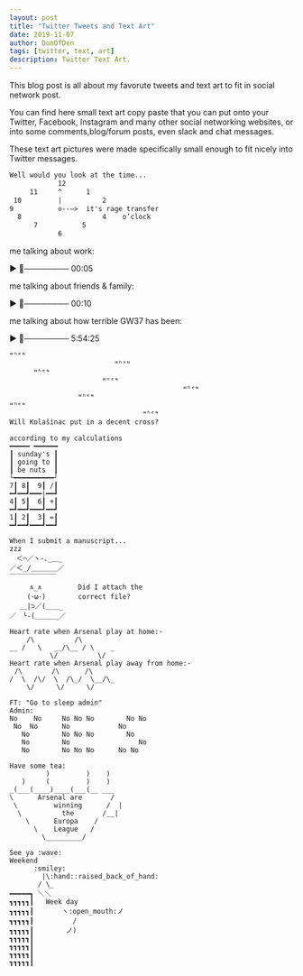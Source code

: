 ```yaml
---
layout: post
title: "Twitter Tweets and Text Art"
date: 2019-11-07
author: DonOfDen
tags: [twitter, text, art]
description: Twitter Text Art.
---
```

This blog post is all about my favorute tweets and text art to fit in social network post.

You can find here small text art copy paste that you can put onto your Twitter, Facebook, Instagram and many other social networking websites, or into some comments,blog/forum posts, even slack and chat messages.

These text art pictures were made specifically small enough to fit nicely into Twitter messages.

```html
Well would you look at the time...
            12
     11     ^      1
 10         |          2
9           ⊙--—>  it's rage transfer
  8                    4    o’clock
      7           5       
            6
```


me talking about work:

:arrow_forward: :radio_button:──────── 00:05

me talking about friends & family:

:arrow_forward: :radio_button:──────── 00:10

me talking about how terrible GW37 has been:

:arrow_forward: :radio_button:──────── 5:54:25


```html
ʷʰᵉᶰ
                          ʷʰᵉᶰ
      ʷʰᵉᶰ
                       ʷʰᵉᶰ
                                           ʷʰᵉᶰ
                 ʷʰᵉᶰ
ʷʰᵉᶰ
                                 ʷʰᵉᶰ
Will Kolašinac put in a decent cross?
```

```
according to my calculations
━━━━━ ━━━━━━
┃ sunday's ┃
┃ going to ┃
┃ be nuts  ┃
└━━━━━━━━━━┘
7┃ 8┃  9┃ /┃
━┛━━┛━━━|━━┛
4┃ 5┃  6┃ +┃
━┛━━┛━━━┛━━┛
1┃ 2┃  3┃ =┃
━┛━━┛━━━┛━━┛
```

```
When I submit a manuscript...
zzz
　＜⌒／ヽ-､_＿_
／＜_/＿＿＿＿／
￣￣￣￣￣￣￣
　　　∧_∧         Did I attach the 
　　 (･ω･)        correct file?
　 ＿|⊃／(＿＿_  
／　└-(＿＿＿_／
```

```
Heart rate when Arsenal play at home:-
⠀   /\⠀ ⠀ ⠀ ⠀  /\    
__ /   \   __/\__ / \    _
          \/⠀ ⠀ ⠀ ⠀  \/
Heart rate when Arsenal play away from home:-
⠀/\⠀      /\⠀     /\
/  \  /\/  \  /\_/  \__/\_
⠀   \/⠀⠀   \/⠀⠀   \/
```

```
FT: "Go to sleep admin"
Admin:
No    No     No No No        No No
 No  No      No            No  
   No        No No No        No 
   No        No                 No
   No        No No No      No No
```

```
Have some tea:
         )         )    )
   )     (         )    )   
_(___(____)____(___(__ ___
\      Arsenal are       /
 \         winning      /  |
  \          the       /__|
    \      Europa    /
      \    League   /
        \_________/

```

```
See ya :wave:
Weekend
      :smiley:
        |\:hand::raised_back_of_hand:
       / \_
━━━━━┓ ＼＼
┓┓┓┓┓┃   Week day
┓┓┓┓┓┃       ヽ:open_mouth:ノ
┓┓┓┓┓┃ 　       /
┓┓┓┓┓┃        ノ)
┓┓┓┓┓┃
┓┓┓┓┓┃
┓┓┓┓┓┃
┓┓┓┓┓┃

```